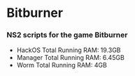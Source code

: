 # Bitburner
### NS2 scripts for the game Bitburner
- HackOS Total Running RAM: 19.3GB
- Manager Total Running RAM: 6.45GB
- Worm Total Running RAM: 4GB
